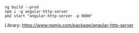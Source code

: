 ```
ng build --prod
npm i -g angular-http-server
pm2 start "angular-http-server -p 0000"
```
Library: https://www.npmjs.com/package/angular-http-server
